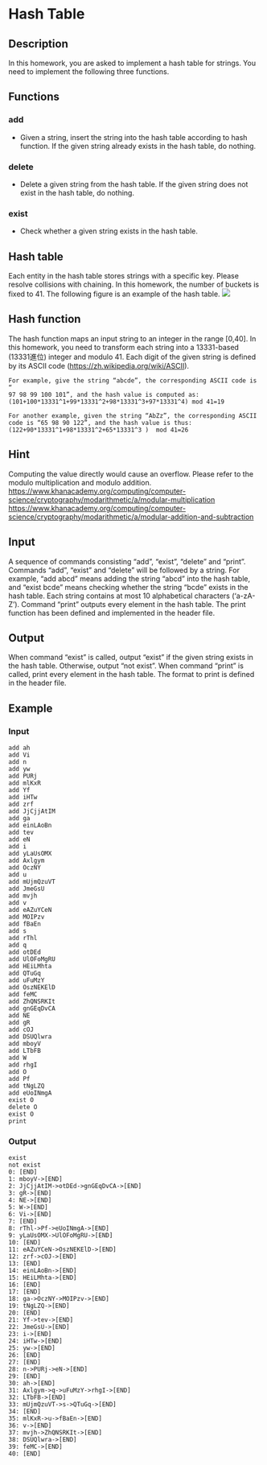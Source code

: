 # Hash Table
## Description

In this homework, you are asked to implement a hash table for strings. You need to implement the following three functions.

## Functions
### add
* Given a string, insert the string into the hash table according to hash function. If the given string already exists in the hash table, do nothing.

### delete
* Delete a given string from the hash table. If the given string does not exist in the hash table, do nothing.

### exist
* Check whether a given string exists in the hash table.

## Hash table
Each entity in the hash table stores strings with a specific key. Please resolve collisions with chaining. In this homework, the number of buckets is fixed to 41. The following figure is an example of the hash table.
![](imgs/fig1)

## Hash function
The hash function maps an input string to an integer in the range [0,40]. In this homework, you need to transform each string into a 13331-based (13331進位) integer and modulo 41. Each digit of the given string is defined by its ASCII code (https://zh.wikipedia.org/wiki/ASCII).

```
For example, give the string “abcde”, the corresponding ASCII code is “
97 98 99 100 101”, and the hash value is computed as: 
(101+100*13331^1+99*13331^2+98*13331^3+97*13331^4) mod 41=19
```

```
For another example, given the string “AbZz”, the corresponding ASCII code is “65 98 90 122”, and the hash value is thus:
(122+90*13331^1+98*13331^2+65*13331^3 )  mod 41=26
```

## Hint
Computing the value directly would cause an overflow. Please refer to the modulo multiplication and modulo addition.<br>
https://www.khanacademy.org/computing/computer-science/cryptography/modarithmetic/a/modular-multiplication
https://www.khanacademy.org/computing/computer-science/cryptography/modarithmetic/a/modular-addition-and-subtraction

## Input
A sequence of commands consisting “add”, “exist”, “delete” and “print”. Commands “add”, “exist” and “delete” will be followed by a string. For example, “add abcd” means adding the string “abcd” into the hash table, and “exist bcde” means checking whether the string “bcde” exists in the hash table. Each string contains at most 10 alphabetical characters (‘a-zA-Z’).
Command “print” outputs every element in the hash table. The print function has been defined and implemented in the header file.

## Output
When command “exist” is called, output “exist” if the given string exists in the hash table. Otherwise, output “not exist”. When command “print” is called, print every element in the hash table. The format to print is defined in the header file.

## Example

### Input
```
add ah
add Vi
add n
add yw
add PURj
add mlKxR
add Yf
add iHTw
add zrf
add JjCjjAtIM
add ga
add einLAoBn
add tev
add eN
add i
add yLaUsOMX
add Axlgym
add OczNY
add u
add mUjmQzuVT
add JmeGsU
add mvjh
add v
add eAZuYCeN
add MOIPzv
add fBaEn
add s
add rThl
add q
add otDEd
add UlOFoMgRU
add HEiLMhta
add QTuGq
add uFuMzY
add OszNEKElD
add feMC
add ZhQNSRKIt
add gnGEqDvCA
add NE
add gR
add cOJ
add DSUQlwra
add mboyV
add LTbFB
add W
add rhgI
add O
add Pf
add tNgLZQ
add eUoINmgA
exist O
delete O
exist O
print
```

### Output
```
exist
not exist
0: [END]
1: mboyV->[END]
2: JjCjjAtIM->otDEd->gnGEqDvCA->[END]
3: gR->[END]
4: NE->[END]
5: W->[END]
6: Vi->[END]
7: [END]
8: rThl->Pf->eUoINmgA->[END]
9: yLaUsOMX->UlOFoMgRU->[END]
10: [END]
11: eAZuYCeN->OszNEKElD->[END]
12: zrf->cOJ->[END]
13: [END]
14: einLAoBn->[END]
15: HEiLMhta->[END]
16: [END]
17: [END]
18: ga->OczNY->MOIPzv->[END]
19: tNgLZQ->[END]
20: [END]
21: Yf->tev->[END]
22: JmeGsU->[END]
23: i->[END]
24: iHTw->[END]
25: yw->[END]
26: [END]
27: [END]
28: n->PURj->eN->[END]
29: [END]
30: ah->[END]
31: Axlgym->q->uFuMzY->rhgI->[END]
32: LTbFB->[END]
33: mUjmQzuVT->s->QTuGq->[END]
34: [END]
35: mlKxR->u->fBaEn->[END]
36: v->[END]
37: mvjh->ZhQNSRKIt->[END]
38: DSUQlwra->[END]
39: feMC->[END]
40: [END]
```